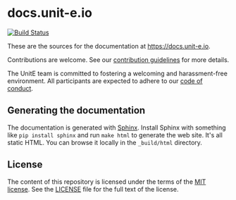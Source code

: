 # docs.unit-e.io

[![Build Status](https://travis-ci.com/dtr-org/docs.unit-e.io.svg?token=bm5dxUvwqj2MkNmT6JSA&branch=master)](https://travis-ci.com/dtr-org/docs.unit-e.io)

These are the sources for the documentation at https://docs.unit-e.io.

Contributions are welcome. See our [contribution guidelines](CONTRIBUTING.md)
for more details.

The UnitE team is committed to fostering a welcoming and harassment-free
environment. All participants are expected to adhere to our [code of
conduct](CODE_OF_CONDUCT.md).

## Generating the documentation

The documentation is generated with [Sphinx](http://www.sphinx-doc.org). Install
Sphinx with something like `pip install sphinx` and run `make html` to generate
the web site. It's all static HTML. You can browse it locally in the
`_build/html` directory.

## License

The content of this repository is licensed under the terms of the [MIT
license](https://opensource.org/licenses/MIT). See the [LICENSE](LICENSE) file
for the full text of the license.

